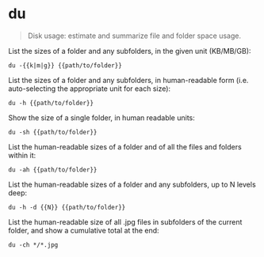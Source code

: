 du
==

> Disk usage: estimate and summarize file and folder space usage.

List the sizes of a folder and any subfolders, in the given unit (KB/MB/GB):

    du -{{k|m|g}} {{path/to/folder}}

List the sizes of a folder and any subfolders, in human-readable form (i.e. auto-selecting the appropriate unit for each size):

    du -h {{path/to/folder}}

Show the size of a single folder, in human readable units:

    du -sh {{path/to/folder}}

List the human-readable sizes of a folder and of all the files and folders within it:

    du -ah {{path/to/folder}}

List the human-readable sizes of a folder and any subfolders, up to N levels deep:

    du -h -d {{N}} {{path/to/folder}}

List the human-readable size of all .jpg files in subfolders of the current folder, and show a cumulative total at the end:

    du -ch */*.jpg

